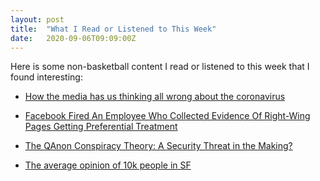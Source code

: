```yaml
---
layout: post
title:  "What I Read or Listened to This Week"
date:   2020-09-06T09:09:00Z
---
```

Here is some non-basketball content I read or listened to this week that I found interesting:


* [How the media has us thinking all wrong about the coronavirus](https://www.washingtonpost.com/opinions/2020/08/25/how-media-has-us-thinking-all-wrong-about-coronavirus/)

* [Facebook Fired An Employee Who Collected Evidence Of Right-Wing Pages Getting Preferential Treatment](https://www.buzzfeednews.com/article/craigsilverman/facebook-zuckerberg-what-if-trump-disputes-election-results)

* [The QAnon Conspiracy Theory: A Security Threat in the Making?](https://ctc.usma.edu/the-qanon-conspiracy-theory-a-security-threat-in-the-making/)

* [The average opinion of 10k people in SF](https://vicki.substack.com/p/the-average-opinion-of-10k-people)
